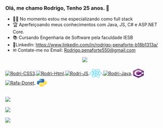 ### Olá, me chamo Rodrigo, Tenho 25 anos. 👋


- 👨‍💻 No momento estou me especializando como full stack
- 🏆 Aperfeiçoando meus conhecimentos com Java, JS, C# e ASP.NET Core.
- 📚 Cursando Engenharia de Software pela faculdade IESB
- 🔗Linkedln: https://www.linkedin.com/in/rodrigo-penaforte-b18b1313a/
- ✉ Contate-me no Email: Rodrigo.penaforte550@gmail.com

<div align="center">
  <a href=https://github.com/RodrigoPenaforte">
  <img height="180em" src="https://github-readme-stats.vercel.app/api?username=Rodrigo&show_icons=true&theme=dark&include_all_commits=true&count_private=true"/>
</div>                                                                                                                                         
                                                                                                                                                                       <div style="display: inline_block"><br>
  <img align="center" alt="Rodri-CSS3" height="30" width="40" src="https://cdn.jsdelivr.net/gh/devicons/devicon/icons/css3/css3-original.svg" />
  <img align="center" alt="Rodri-Html" height="30" width="40" src="https://cdn.jsdelivr.net/gh/devicons/devicon/icons/html5/html5-original.svg" />
  <img align="center" alt="Rodri-JS" height="30" width="40" src="https://cdn.jsdelivr.net/gh/devicons/devicon/icons/javascript/javascript-original.svg" />               <img align="center" alt="Rodri-React" height="30" width="40" src="https://raw.githubusercontent.com/devicons/devicon/master/icons/react/react-original.svg">
  
  <img align="center" alt="Rodri-Java" height="30" width="40" src="https://cdn.jsdelivr.net/gh/devicons/devicon/icons/java/java-original.svg" />
  <img align="center" alt="Rodri-Csharp" height="30" width="40" src="https://raw.githubusercontent.com/devicons/devicon/master/icons/csharp/csharp-original.svg">
  <img align="center" alt="Rafa-Donet" height="30" width="40" src="https://cdn.jsdelivr.net/gh/devicons/devicon/icons/dotnetcore/dotnetcore-original.svg" />
  <img align="center" alt="Rafa-Python" height="30" width="40" src="https://raw.githubusercontent.com/devicons/devicon/master/icons/python/python-original.svg">

</div>


##


<div> 

<a href="https://www.instagram.com/rodrigo_penaforte/" target="_blank"><img src="https://img.shields.io/badge/-Instagram-%23E4405F?style=for-the-badge&logo=instagram&logoColor=white" target="_blank"></a>

<a href = "rodrigo.penaforte550@gmail.com"><img src="https://img.shields.io/badge/-Gmail-%23333?style=for-the-badge&logo=gmail&logoColor=white" target="_blank"></a>

<a href="https://www.linkedin.com/in/rodrigo-penaforte-b18b1313a/" target="_blank"><img src="https://img.shields.io/badge/-LinkedIn-%230077B5?style=for-the-badge&logo=linkedin&logoColor=white" target="_blank"></a> 
                                                                                                                                           
                                                                                                                                           
